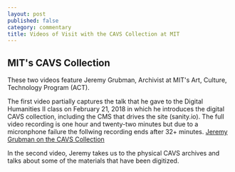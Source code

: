```yaml
---
layout: post
published: false
category: commentary
title: Videos of Visit with the CAVS Collection at MIT
---
```

## MIT's CAVS Collection

These two videos feature Jeremy Grubman, Archivist at MIT's Art, Culture, Technology Program (ACT).

The first video partially captures the talk that he gave to the Digital Humanities II class on February 21, 2018 in which he introduces the digital CAVS collection, including the CMS that drives the site (sanity.io). The full video recording is one hour and twenty-two minutes but due to a micronphone failure the follwing recording ends after 32+ minutes.
[Jeremy Grubman on the CAVS Collection](http://web.mit.edu/course/other/cms.s62/www/video/JGrubmanCAVS-Collection.mp4)

In the second video, Jeremy takes us to the physical CAVS archives and talks about some of the materials that have been digitized.



